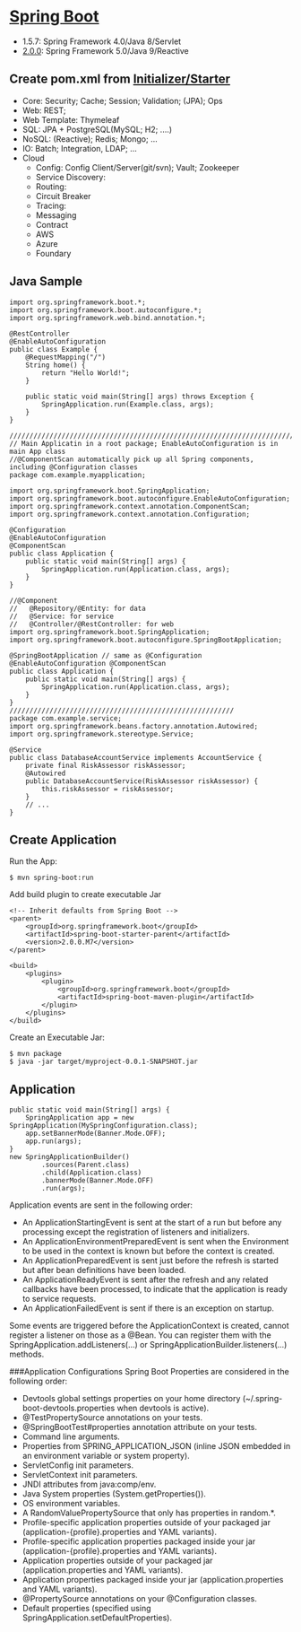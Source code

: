 # [Spring Boot](https://projects.spring.io/spring-boot/)
- 1.5.7: Spring Framework 4.0/Java 8/Servlet
- [2.0.0](https://docs.spring.io/spring-boot/docs/2.0.0.M7/reference/htmlsingle/): Spring Framework 5.0/Java 9/Reactive  

## Create pom.xml from [Initializer/Starter](https://start.spring.io/)
- Core: Security; Cache; Session; Validation; (JPA); Ops
- Web: REST;
- Web Template: Thymeleaf
- SQL: JPA + PostgreSQL(MySQL; H2; ....)
- NoSQL: (Reactive); Redis; Mongo; ...
- IO: Batch; Integration, LDAP;  ...
- Cloud 
    - Config: Config Client/Server(git/svn); Vault; Zookeeper
    - Service Discovery: 
    - Routing:
    - Circuit Breaker
    - Tracing: 
    - Messaging
    - Contract
    - AWS
    - Azure
    - Foundary
    
## Java Sample
```
import org.springframework.boot.*;
import org.springframework.boot.autoconfigure.*;
import org.springframework.web.bind.annotation.*;

@RestController
@EnableAutoConfiguration
public class Example {
	@RequestMapping("/")
	String home() {
		return "Hello World!";
	}

	public static void main(String[] args) throws Exception {
		SpringApplication.run(Example.class, args);
	}
}

//////////////////////////////////////////////////////////////////////////////////
// Main Applicatin in a root package; EnableAutoConfiguration is in main App class
//@ComponentScan automatically pick up all Spring components, including @Configuration classes
package com.example.myapplication;

import org.springframework.boot.SpringApplication;
import org.springframework.boot.autoconfigure.EnableAutoConfiguration;
import org.springframework.context.annotation.ComponentScan;
import org.springframework.context.annotation.Configuration;

@Configuration
@EnableAutoConfiguration
@ComponentScan
public class Application {
	public static void main(String[] args) {
		SpringApplication.run(Application.class, args);
	}
}

//@Component
//   @Repository/@Entity: for data
//   @Service: for service
//   @Controller/@RestController: for web
import org.springframework.boot.SpringApplication;
import org.springframework.boot.autoconfigure.SpringBootApplication;

@SpringBootApplication // same as @Configuration @EnableAutoConfiguration @ComponentScan
public class Application {
	public static void main(String[] args) {
		SpringApplication.run(Application.class, args);
	}
}
////////////////////////////////////////////////////////
package com.example.service;
import org.springframework.beans.factory.annotation.Autowired;
import org.springframework.stereotype.Service;

@Service
public class DatabaseAccountService implements AccountService {
	private final RiskAssessor riskAssessor;
	@Autowired
	public DatabaseAccountService(RiskAssessor riskAssessor) {
		this.riskAssessor = riskAssessor;
	}
	// ...
}
```
## Create Application
Run the App:
```
$ mvn spring-boot:run
```
Add build plugin to create executable Jar
```
<!-- Inherit defaults from Spring Boot -->
<parent>
	<groupId>org.springframework.boot</groupId>
	<artifactId>spring-boot-starter-parent</artifactId>
	<version>2.0.0.M7</version>
</parent>

<build>
	<plugins>
		<plugin>
			<groupId>org.springframework.boot</groupId>
			<artifactId>spring-boot-maven-plugin</artifactId>
		</plugin>
	</plugins>
</build>
```
Create an Executable Jar:
```
$ mvn package
$ java -jar target/myproject-0.0.1-SNAPSHOT.jar
```

## Application
```
public static void main(String[] args) {
	SpringApplication app = new SpringApplication(MySpringConfiguration.class);
	app.setBannerMode(Banner.Mode.OFF);
	app.run(args);
}
new SpringApplicationBuilder()
		.sources(Parent.class)
		.child(Application.class)
		.bannerMode(Banner.Mode.OFF)
		.run(args);
```
Application events are sent in the following order:
- An ApplicationStartingEvent is sent at the start of a run but before any processing except the registration of listeners and initializers.
- An ApplicationEnvironmentPreparedEvent is sent when the Environment to be used in the context is known but before the context is created.
- An ApplicationPreparedEvent is sent just before the refresh is started but after bean definitions have been loaded.
- An ApplicationReadyEvent is sent after the refresh and any related callbacks have been processed, to indicate that the application is ready to service requests.
- An ApplicationFailedEvent is sent if there is an exception on startup.

Some events are triggered before the ApplicationContext is created, cannot register a listener on those as a @Bean. You can register them with the SpringApplication.addListeners(...) or SpringApplicationBuilder.listeners(...) methods.

###Application Configurations
Spring Boot Properties are considered in the following order:
- Devtools global settings properties on your home directory (~/.spring-boot-devtools.properties when devtools is active).
- @TestPropertySource annotations on your tests.
- @SpringBootTest#properties annotation attribute on your tests.
- Command line arguments.
- Properties from SPRING_APPLICATION_JSON (inline JSON embedded in an environment variable or system property).
- ServletConfig init parameters.
- ServletContext init parameters.
- JNDI attributes from java:comp/env.
- Java System properties (System.getProperties()).
- OS environment variables.
- A RandomValuePropertySource that only has properties in random.*.
- Profile-specific application properties outside of your packaged jar (application-{profile}.properties and YAML variants).
- Profile-specific application properties packaged inside your jar (application-{profile}.properties and YAML variants).
- Application properties outside of your packaged jar (application.properties and YAML variants).
- Application properties packaged inside your jar (application.properties and YAML variants).
- @PropertySource annotations on your @Configuration classes.
- Default properties (specified using SpringApplication.setDefaultProperties).
